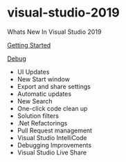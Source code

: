 # visual-studio-2019
Whats New In Visual Studio 2019

[Getting Started](https://github.com/Onemanwolf/visual-studio-2019/blob/master/docs/1-gettting-started-visual-studio-2019.md)

[Debug](https://github.com/Onemanwolf/visual-studio-2019/blob/master/docs/2-debug-visual-studio-2019.md)


* UI Updates 
* New Start window
* Export and share settings 
* Automatic updates
* New Search
* One-click code clean up
* Solution filters
* .Net Refactorings
* Pull Request management
* Visual Studio IntelliCode
* Debugging Improvements 
* Visual Studio Live Share